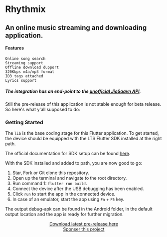 # Rhythmix
## An online music streaming and downloading application.

#### Features
    Online song search
    Streaming support
    Offline download dupport
    320Kbps m4a/mp3 format
    ID3 tags attached
  	Lyrics support


##### The integration has an end-point to the [unofficial JioSaavn API](https://github.com/sumitkolhe/jiosaavn-api).
Still the pre-release of this application is not stable enough for beta release. So here's what y'all supposed to do:

### Getting Started

The `lib` is the base coding stage for this Flutter application.
To get started, the device should be equipped with the LTS Flutter SDK installed at the right path.

The official documentation for SDK setup can be found [here](https://flutter.dev/docs/get-started/install).

With the SDK installed and added to path, you are now good to go:

1. Star, Fork or Git clone this repository.
2. Open up the terminal and navigate to the root directory.
3. Run command 1: `flutter run build`.
4. Connect the device after the USB debugging has been enabled.
5. Click `run` to start the app in the connected device.
6. In case of an emulator, start the app using `Fn` + `F5` key.

The output debug-apk can be found in the Android folder, in the default output location and the app is ready for further migration.

<div align="center"><a href="https://drive.google.com/file/d/1uRbKsD6kl9Jw54mr4CL3_obYg6vl7ZzV/view">Download latest pre-release here</a></div>
<div align="center"><a href="https://www.buymeacoffee.com/sambhavsaxena">Sponser this project</a></div>
